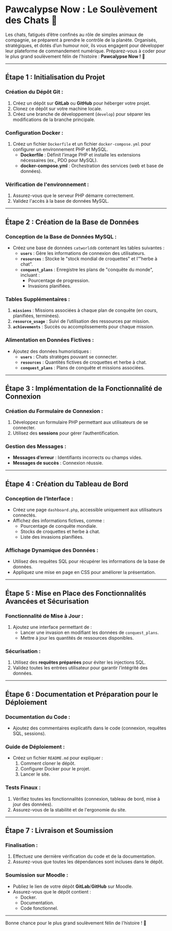 # Pawcalypse Now : Le Soulèvement des Chats 🐾

Les chats, fatigués d’être confinés au rôle de simples animaux de compagnie, se préparent à prendre le contrôle de la planète. Organisés, stratégiques, et dotés d’un humour noir, ils vous engagent pour développer leur plateforme de commandement numérique. Préparez-vous à coder pour le plus grand soulèvement félin de l'histoire : **Pawcalypse Now !** 🐾

---

## Étape 1 : Initialisation du Projet

### Création du Dépôt Git :
1. Créez un dépôt sur **GitLab** ou **GitHub** pour héberger votre projet.
2. Clonez ce dépôt sur votre machine locale.
3. Créez une branche de développement (`develop`) pour séparer les modifications de la branche principale.

### Configuration Docker :
1. Créez un fichier `Dockerfile` et un fichier `docker-compose.yml` pour configurer un environnement PHP et MySQL.
   - **Dockerfile** : Définit l’image PHP et installe les extensions nécessaires (ex., PDO pour MySQL).
   - **docker-compose.yml** : Orchestration des services (web et base de données).

### Vérification de l'environnement :
1. Assurez-vous que le serveur PHP démarre correctement.
2. Validez l'accès à la base de données MySQL.

---

## Étape 2 : Création de la Base de Données

### Conception de la Base de Données MySQL :
- Créez une base de données `catworlddb` contenant les tables suivantes :
  - **`users`** : Gère les informations de connexion des utilisateurs.
  - **`resources`** : Stocke le "stock mondial de croquettes" et l'"herbe à chat".
  - **`conquest_plans`** : Enregistre les plans de "conquête du monde", incluant :
    - Pourcentage de progression.
    - Invasions planifiées.

### Tables Supplémentaires :
1. **`missions`** : Missions associées à chaque plan de conquête (en cours, planifiées, terminées).
2. **`resource_usage`** : Suivi de l’utilisation des ressources par mission.
3. **`achievements`** : Succès ou accomplissements pour chaque mission.

### Alimentation en Données Fictives :
- Ajoutez des données humoristiques :
  - **`users`** : Chats stratèges pouvant se connecter.
  - **`resources`** : Quantités fictives de croquettes et herbe à chat.
  - **`conquest_plans`** : Plans de conquête et missions associées.

---

## Étape 3 : Implémentation de la Fonctionnalité de Connexion

### Création du Formulaire de Connexion :
1. Développez un formulaire PHP permettant aux utilisateurs de se connecter.
2. Utilisez des **sessions** pour gérer l’authentification.

### Gestion des Messages :
- **Messages d’erreur** : Identifiants incorrects ou champs vides.
- **Messages de succès** : Connexion réussie.

---

## Étape 4 : Création du Tableau de Bord

### Conception de l’Interface :
- Créez une page `dashboard.php`, accessible uniquement aux utilisateurs connectés.
- Affichez des informations fictives, comme :
  - Pourcentage de conquête mondiale.
  - Stocks de croquettes et herbe à chat.
  - Liste des invasions planifiées.

### Affichage Dynamique des Données :
- Utilisez des requêtes SQL pour récupérer les informations de la base de données.
- Appliquez une mise en page en CSS pour améliorer la présentation.

---

## Étape 5 : Mise en Place des Fonctionnalités Avancées et Sécurisation

### Fonctionnalité de Mise à Jour :
1. Ajoutez une interface permettant de :
   - Lancer une invasion en modifiant les données de `conquest_plans`.
   - Mettre à jour les quantités de ressources disponibles.

### Sécurisation :
1. Utilisez des **requêtes préparées** pour éviter les injections SQL.
2. Validez toutes les entrées utilisateur pour garantir l’intégrité des données.

---

## Étape 6 : Documentation et Préparation pour le Déploiement

### Documentation du Code :
- Ajoutez des commentaires explicatifs dans le code (connexion, requêtes SQL, sessions).

### Guide de Déploiement :
- Créez un fichier `README.md` pour expliquer :
  1. Comment cloner le dépôt.
  2. Configurer Docker pour le projet.
  3. Lancer le site.

### Tests Finaux :
1. Vérifiez toutes les fonctionnalités (connexion, tableau de bord, mise à jour des données).
2. Assurez-vous de la stabilité et de l'ergonomie du site.

---

## Étape 7 : Livraison et Soumission

### Finalisation :
1. Effectuez une dernière vérification du code et de la documentation.
2. Assurez-vous que toutes les dépendances sont incluses dans le dépôt.

### Soumission sur Moodle :
- Publiez le lien de votre dépôt **GitLab**/**GitHub** sur Moodle.
- Assurez-vous que le dépôt contient :
  - Docker.
  - Documentation.
  - Code fonctionnel.

--- 

Bonne chance pour le plus grand soulèvement félin de l'histoire ! 🐾
